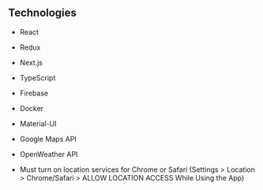 ## Technologies
* React
* Redux
* Next.js
* TypeScript
* Firebase
* Docker
* Material-UI
* Google Maps API
* OpenWeather API

* Must turn on location services for Chrome or Safari (Settings > Location > Chrome/Safari > ALLOW LOCATION ACCESS While Using the App)
